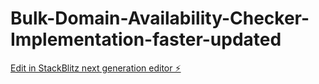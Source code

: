 # Bulk-Domain-Availability-Checker-Implementation-faster-updated

[Edit in StackBlitz next generation editor ⚡️](https://stackblitz.com/~/github.com/Dragonwinner/Bulk-Domain-Availability-Checker-Implementation-faster-updated)